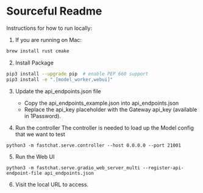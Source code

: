 # Sourceful Readme

Instructions for how to run locally:

1. If you are running on Mac:

```bash
brew install rust cmake
```

2. Install Package

```bash
pip3 install --upgrade pip  # enable PEP 660 support
pip3 install -e ".[model_worker,webui]"
```

3. Update the api_endpoints.json file

   - Copy the api_endpoints_example.json into api_endpoints.json
   - Replace the api_key placeholder with the Gateway api_key (available in 1Password).

4. Run the controller
   The controller is needed to load up the Model config that we want to test

```
python3 -m fastchat.serve.controller --host 0.0.0.0 --port 21001
```

5. Run the Web UI

```
python3 -m fastchat.serve.gradio_web_server_multi --register-api-endpoint-file api_endpoints.json
```

6. Visit the local URL to access.
